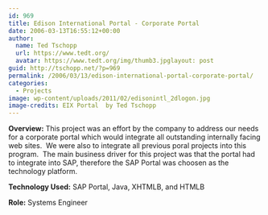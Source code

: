 ```yaml
---
id: 969
title: Edison International Portal - Corporate Portal
date: 2006-03-13T16:55:12+00:00
author:
  name: Ted Tschopp
  url: https://www.tedt.org/
  avatar: https://www.tedt.org/img/thumb3.jpglayout: post
guid: http://tschopp.net/?p=969
permalink: /2006/03/13/edison-international-portal-corporate-portal/
categories:
  - Projects
image: wp-content/uploads/2011/02/edisonintl_2dlogon.jpg
image-credits: EIX Portal  by Ted Tschopp  
---
```

**Overview:** This project was an effort by the company to address our needs for a corporate portal which would integrate all outstanding internally facing web sites.  We were also to integrate all previous poral projects into this program.  The main business driver for this project was that the portal had to integrate into SAP, therefore the SAP Portal was choosen as the technology platform.

**Technology Used:** SAP Portal, Java, XHTMLB, and HTMLB

**Role:** Systems Engineer